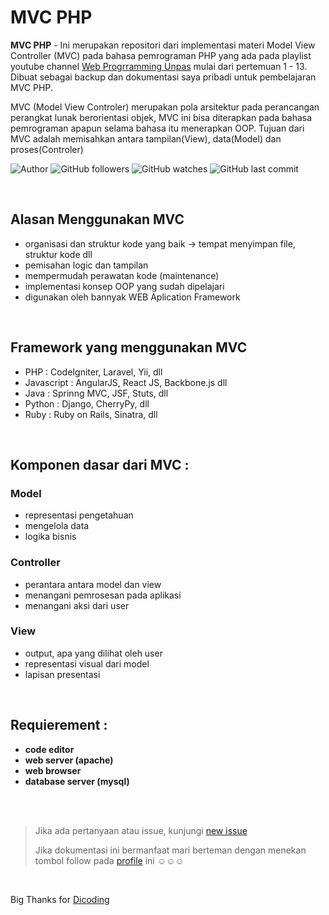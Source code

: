 # MVC PHP

**MVC PHP** -  Ini merupakan repositori dari implementasi materi Model View Controller (MVC) pada bahasa pemrograman PHP yang ada pada playlist youtube channel [Web Progrramming Unpas](https://www.youtube.com/watch?v=tBKOb8Ib5nI&list=PLFIM0718LjIVEh_d-h5wAjsdv2W4SAtkx) mulai dari pertemuan 1 - 13. Dibuat sebagai backup dan dokumentasi saya pribadi untuk pembelajaran MVC PHP.

MVC (Model View Controler) merupakan pola arsitektur pada perancangan perangkat lunak berorientasi objek, MVC ini bisa diterapkan pada bahasa pemrograman apapun selama bahasa itu menerapkan OOP. Tujuan dari MVC adalah memisahkan antara tampilan(View), data(Model) dan proses(Controler)

![Author](https://img.shields.io/badge/made%20by-Ardywsptr-blue)
![GitHub followers](https://img.shields.io/github/followers/Ardywsptr?style=social)
![GitHub watches](https://img.shields.io/github/stars/Ardywsptr/mvc?style=social)
![GitHub last commit](https://img.shields.io/github/last-commit/Ardywsptr/mvc)

<br clear="both">

## Alasan Menggunakan MVC
- organisasi dan struktur kode yang baik -> tempat menyimpan file, struktur kode dll
- pemisahan logic dan tampilan 
- mempermudah perawatan kode (maintenance)
- implementasi konsep OOP yang sudah dipelajari
- digunakan oleh bannyak WEB Aplication Framework

<br clear="both">

## Framework yang menggunakan MVC
- PHP        : CodeIgniter, Laravel, Yii, dll
- Javascript : AngularJS, React JS, Backbone.js dll
- Java       : Sprinng MVC, JSF, Stuts, dll
- Python     : Django, CherryPy, dll
- Ruby       : Ruby on Rails, Sinatra, dll

<br clear="both">

## Komponen dasar dari MVC :
### Model
- representasi pengetahuan
- mengelola data
- logika bisnis

### Controller
- perantara antara model dan view
- menangani pemrosesan pada aplikasi
- menangani aksi dari user

### View
- output, apa yang dilihat oleh user
- representasi visual dari model
- lapisan presentasi

<br clear="both">

## Requierement :

* **code editor**
* **web server (apache)**
* **web browser**
* **database server (mysql)**

<br clear="both">
<br clear="both">

> Jika ada pertanyaan atau issue, kunjungi [new issue](https://github.com/Ardywsptr/mvc/issues/new)
>
>Jika dokumentasi ini bermanfaat mari berteman dengan menekan tombol follow pada [profile](https://github.com/Ardywsptr) ini ☺☺☺

<br clear="both">

Big Thanks for [Dicoding](https://www.dicoding.com/)
